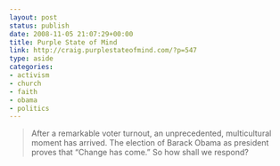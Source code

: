 ```yaml
---
layout: post
status: publish
date: 2008-11-05 21:07:29+00:00
title: Purple State of Mind
link: http://craig.purplestateofmind.com/?p=547
type: aside
categories:
- activism
- church
- faith
- obama
- politics
---
```


> After a remarkable voter turnout, an unprecedented, multicultural moment has arrived. The election of Barack Obama as president proves that “Change has come.” So how shall we respond?
